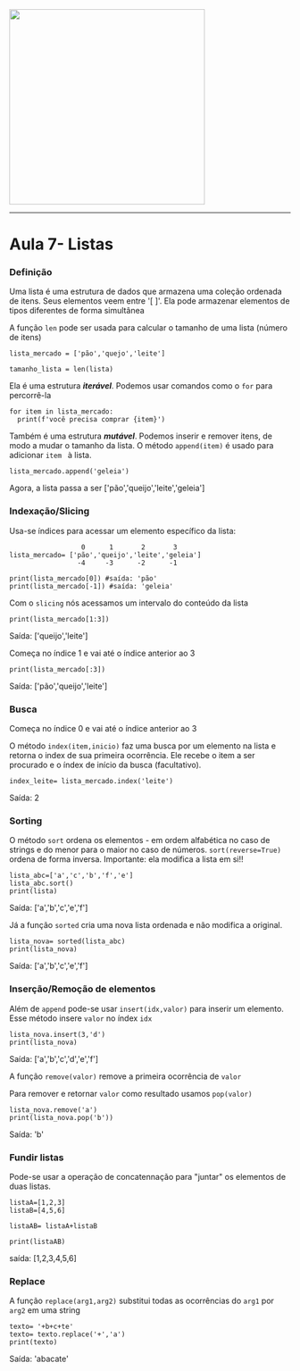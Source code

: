 
<img src= "https://user-images.githubusercontent.com/50535434/182708414-ba308f44-5524-420f-af04-0c6b50faab09.gif" width="350" height="350"> 

---

# Aula 7- Listas

### Definição

Uma lista é uma estrutura de dados que armazena uma coleção ordenada de itens. Seus elementos veem entre '[ ]'. Ela pode armazenar elementos de tipos diferentes de forma simultânea

A função ``len`` pode ser usada para calcular o tamanho de uma lista (número de itens)

```
lista_mercado = ['pão','quejo','leite']

tamanho_lista = len(lista)
```

Ela é uma estrutura _**iterável**_. Podemos usar comandos como o ``for`` para percorrê-la

```
for item in lista_mercado:
  print(f'você precisa comprar {item}')
```

Também é uma estrutura _**mutável**_. Podemos inserir e remover itens, de modo a mudar o tamanho da lista.
O método ``append(item)`` é usado para adicionar ``item `` à lista.

```
lista_mercado.append('geleia')
```
Agora, a lista passa a ser ['pão','queijo','leite','geleia']

### Indexação/Slicing

Usa-se índices para acessar um elemento específico da lista:

```
                  0      1       2       3
lista_mercado= ['pão','queijo','leite','geleia']
                 -4     -3      -2      -1
  
print(lista_mercado[0]) #saída: 'pão'
print(lista_mercado[-1]) #saída: 'geleia'
```

Com o ``slicing`` nós acessamos um intervalo do conteúdo da lista

```
print(lista_mercado[1:3])
```
Saída: ['queijo','leite']

Começa no índice 1 e vai até o índice anterior ao 3


```
print(lista_mercado[:3])
```
Saída: ['pão','queijo','leite']

### Busca

Começa no índice 0 e vai até o índice anterior ao 3

O método ``index(item,inicio)`` faz uma busca por um elemento na lista e retorna o index de sua primeira ocorrência.  Ele recebe o item a ser procurado e o índex de início da busca (facultativo).

```
index_leite= lista_mercado.index('leite')
```
Saída: 2

### Sorting

O método ``sort`` ordena os elementos - em ordem alfabética no caso de strings e do menor para o maior no caso de números. ``sort(reverse=True)`` ordena de forma inversa. Importante: ela modifica a lista em si!!

```
lista_abc=['a','c','b','f','e']
lista_abc.sort()
print(lista)
```
Saída: ['a','b','c','e','f']

Já a função ``sorted`` cria uma nova lista ordenada e não modifica a original.

```
lista_nova= sorted(lista_abc)
print(lista_nova)
```
Saída: ['a','b','c','e','f']

### Inserção/Remoção de elementos

Além de ``append`` pode-se usar ``insert(idx,valor)`` para inserir um elemento. Esse método insere ``valor`` no índex ``idx``

```
lista_nova.insert(3,'d')
print(lista_nova)
```
Saída: ['a','b','c','d','e','f']

A função ``remove(valor)`` remove a primeira ocorrência de ``valor``

Para remover e retornar ``valor`` como resultado usamos ``pop(valor)``

```
lista_nova.remove('a')
print(lista_nova.pop('b'))
```
Saída: 'b'

### Fundir listas

Pode-se usar a operação de concatennação para "juntar" os elementos de duas listas.

```
listaA=[1,2,3]
listaB=[4,5,6]

listaAB= listaA+listaB

print(listaAB)
```
saída: [1,2,3,4,5,6]

### Replace

A função ``replace(arg1,arg2)`` substitui todas as ocorrências do ``arg1`` por ``arg2`` em uma string

```
texto= '+b+c+te'
texto= texto.replace('+','a')
print(texto)
```
Saída: 'abacate'
